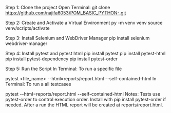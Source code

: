 Step 1: Clone the project
Open Terminal:
git clone https://github.com/najifa6053/POM_BASIC_PYTHON-.git

Step 2: Create and Activate a Virtual Environment
py -m venv venv
source venv/scripts/activate


Step 3: Install Selenium and WebDriver Manager
pip install selenium webdriver-manager


Step 4: Install pytest and pytest html
pip install pytest
pip install pytest-html
pip install pytest-dependency
pip install pytest-order


Step 5: Run the Script
In Terminal: To run a specific file

pytest <file_name> --html=reports/report.html --self-contained-html
In Terminal: To run a all testcases

pytest --html=reports/report.html --self-contained-html
Notes:
Tests use pytest-order to control execution order. Install with pip install pytest-order if needed.
After a run the HTML report will be created at reports/report.html.